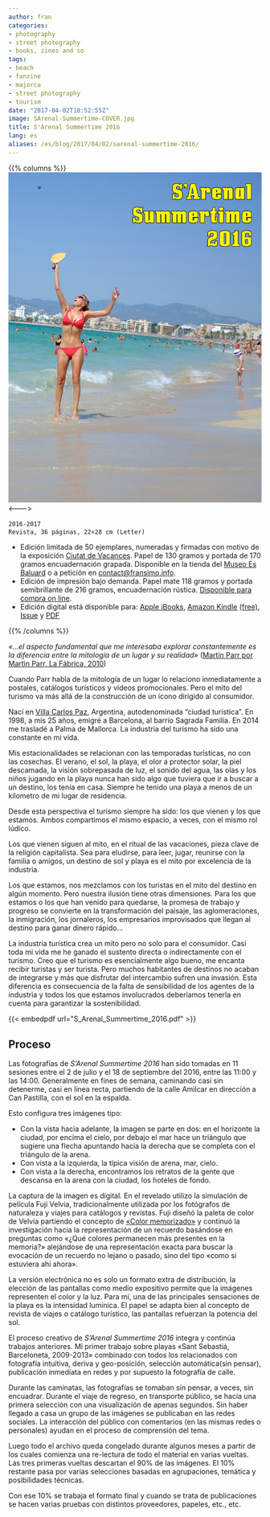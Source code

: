 ```yaml
---
author: fran
categories:
- photography
- street photography
- books, zines and so
tags:
- beach 
- fanzine 
- majorca 
- street photography 
- tourism
date: "2017-04-02T18:52:55Z"
image: SArenal-Summertime-COVER.jpg
title: S'Arenal Summertime 2016
lang: es
aliases: /es/blog/2017/04/02/sarenal-summertime-2016/
---
```

{{% columns %}}
![](SArenal-Summertime-COVER.jpg)
<--->
````
2016-2017  
Revista, 36 páginas, 22×28 cm (Letter)
````

-   Edición limitada de 50 ejemplares, numeradas y firmadas con motivo de la exposición [Ciutat de Vacances](http://www.esbaluard.org/es/exposicions/159/ciutat-de-vacances-stand-de-turismo-en-el-palacio-grimani-venecia). Papel de 130 gramos y portada de 170 gramos encuadernación grapada. Disponible en la tienda del [Museo Es Baluard](http://www.esbaluard.org/) o a petición en [contact@fransimo.info](mailto:contact@fransimo.info).
-   Edición de impresión bajo demanda. Papel mate 118 gramos y portada semibrillante de 216 gramos, encuadernación rústica. [Disponible para compra on line](http://www.blurb.com/b/7844486-s-arenal-summertime-2016).
-   Edición digital está disponible para: [Apple iBooks](http://itunes.apple.com/us/book/id1223132726), [Amazon Kindle](http://amzn.to/2o2O2JN) [(free)](S_Arenal_Summertime_2016_v2.mobi), [Issue](https://issuu.com/fransimo/docs/s_arenal_summertime_pdf_on_line) y [PDF](S_Arenal_Summertime_2016.pdf)

{{% /columns %}}

_«...el aspecto fundamental que me interesaba explorar constantemente es la diferencia entre la mitología de un lugar y su realidad»_ ([Martin Parr por Martin Parr, La Fábrica, 2010](http://amzn.to/2omVlfK))

Cuando Parr habla de la mitología de un lugar lo relaciono inmediatamente a postales, catálogos turísticos y vídeos promocionales. Pero el mito del turismo va más allá de la construcción de un ícono dirigido al consumidor.

Nací en [Villa Carlos Paz](https://es.wikipedia.org/wiki/Villa_Carlos_Paz), Argentina, autodenominada “ciudad turística”. En 1998, a mis 25 años, emigré a Barcelona, al barrio Sagrada Familia. En 2014 me trasladé a Palma de Mallorca. La industria del turismo ha sido una constante en mi vida.

Mis estacionalidades se relacionan con las temporadas turísticas, no con las cosechas. El verano, el sol, la playa, el olor a protector solar, la piel descamada, la visión sobrepasada de luz, el sonido del agua, las olas y los niños jugando en la playa nunca han sido algo que tuviera que ir a buscar a un destino, los tenía en casa. Siempre he tenido una playa a menos de un kilometro de mi lugar de residencia.

Desde esta perspectiva el turismo siempre ha sido: los que vienen y los que estamos. Ambos compartimos el mismo espacio, a veces, con el mismo rol lúdico.

Los que vienen siguen al mito, en el ritual de las vacaciones, pieza clave de la religión capitalista. Sea para eludirse, para leer, jugar, reunirse con la familia o amigos, un destino de sol y playa es el mito por excelencia de la industria.

Los que estamos, nos mezclamos con los turistas en el mito del destino en algún momento. Pero nuestra ilusión tiene otras dimensiones. Para los que estamos o los que han venido para quedarse, la promesa de trabajo y progreso se convierte en la transformación del paisaje, las aglomeraciones, la inmigración, los jornaleros, los empresarios improvisados que llegan al destino para ganar dinero rápido…

La industria turística crea un mito pero no solo para el consumidor. Casi toda mi vida me he ganado el sustento directa o indirectamente con el turismo. Creo que el turismo es esencialmente algo bueno, me encanta recibir turistas y ser turista. Pero muchos habitantes de destinos no acaban de integrarse y más que disfrutar del intercambio sufren una invasión. Esta diferencia es consecuencia de la falta de sensibilidad de los agentes de la industria y todos los que estamos involucrados deberíamos tenerla en cuenta para garantizar la sostenibilidad.

{{< embedpdf url="S_Arenal_Summertime_2016.pdf" >}}

## Proceso

Las fotografías de _S’Arenal Summertime 2016_ han sido tomadas en 11 sesiones entre el 2 de julio y el 18 de septiembre del 2016, entre las 11:00 y las 14:00. Generalmente en fines de semana, caminando casi sin detenerme, casi en linea recta, partiendo de la calle Amilcar en dirección a Can Pastilla, con el sol en la espalda.

Esto configura tres imágenes tipo:

-   Con la vista hacia adelante, la imagen se parte en dos: en el horizonte la ciudad, por encima el cielo, por debajo el mar hace un triángulo que sugiere una flecha apuntando hacia la derecha que se completa con el triángulo de la arena.
-   Con vista a la izquierda, la típica visión de arena, mar, cielo.
-   Con vista a la derecha, encontramos los retratos de la gente que descansa en la arena con la ciudad, los hoteles de fondo.

La captura de la imagen es digital. En el revelado utilizo la simulación de película Fuji Velvia, tradicionalmente utilizada por los fotógrafos de naturaleza y viajes para catálogos y revistas. Fuji diseñó la paleta de color de Velvia partiendo el concepto de [«Color memorizado»](http://fujifilm-x.com/es/x-stories/the-world-of-film-simulation-episode-3/) y continuó la investigación hacia la representación de un recuerdo basándose en preguntas como «¿Qué colores permanecen más presentes en la memoria?» alejándose de una representación exacta para buscar la evocación de un recuerdo no lejano o pasado, sino del tipo «como si estuviera ahí ahora».

La versión electrónica no es solo un formato extra de distribución, la elección de las pantallas como medio expositivo permite que la imágenes representen el color y la luz. Para mí, una de las principales sensaciones de la playa es la intensidad lumínica. El papel se adapta bien al concepto de revista de viajes o catálogo turístico, las pantallas refuerzan la potencia del sol.

El proceso creativo de _S’Arenal Summertime 2016_ integra y continúa trabajos anteriores. Mi primer trabajo sobre playas «Sant Sebastiá, Barceloneta, 2009-2013» combinado con todos los relacionados con fotografía intuitiva, deriva y geo-posición, selección automática(sin pensar), publicación inmediata en redes y por supuesto la fotografía de calle.

Durante las caminatas, las fotografías se tomaban sin pensar, a veces, sin encuadrar. Durante el viaje de regreso, en transporte público, se hacía una primera selección con una visualización de apenas segundos. Sin haber llegado a casa un grupo de las imágenes se publicaban en las redes sociales. La interacción del público con comentarios (en las mismas redes o personales) ayudan en el proceso de comprensión del tema.

Luego todo el archivo queda congelado durante algunos meses a partir de los cuales comienza una re-lectura de todo el material en varias vueltas. Las tres primeras vueltas descartan el 90% de las imágenes. El 10% restante pasa por varias selecciones basadas en agrupaciones, temática y posibilidades técnicas.

Con ese 10% se trabaja el formato final y cuando se trata de publicaciones se hacen varias pruebas con distintos proveedores, papeles, etc., etc.